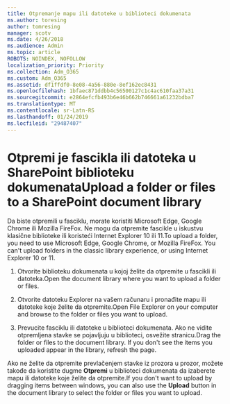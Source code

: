 ```yaml
---
title: Otpremanje mapu ili datoteke u biblioteci dokumenata
ms.author: toresing
author: tomresing
manager: scotv
ms.date: 4/26/2018
ms.audience: Admin
ms.topic: article
ROBOTS: NOINDEX, NOFOLLOW
localization_priority: Priority
ms.collection: Adm_O365
ms.custom: Adm_O365
ms.assetid: df1ffdf0-8e08-4a56-880e-8ef162ec8431
ms.openlocfilehash: 1bfaec871ddbb4c56500127c1c4ac610faa37a31
ms.sourcegitcommit: e2864efcfb493b6e46b662b746661a61232bdba7
ms.translationtype: MT
ms.contentlocale: sr-Latn-RS
ms.lasthandoff: 01/24/2019
ms.locfileid: "29487407"
---
```

# <a name="upload-a-folder-or-files-to-a-sharepoint-document-library"></a><span data-ttu-id="65b4c-102">Otpremi je fascikla ili datoteka u SharePoint biblioteku dokumenata</span><span class="sxs-lookup"><span data-stu-id="65b4c-102">Upload a folder or files to a SharePoint document library</span></span>

<span data-ttu-id="65b4c-p101">Da biste otpremili u fasciklu, morate koristiti Microsoft Edge, Google Chrome ili Mozilla FireFox. Ne mogu da otpremite fascikle u iskustvu klasične biblioteke ili koristeći Internet Explorer 10 ili 11.</span><span class="sxs-lookup"><span data-stu-id="65b4c-p101">To upload a folder, you need to use Microsoft Edge, Google Chrome, or Mozilla FireFox. You can't upload folders in the classic library experience, or using Internet Explorer 10 or 11.</span></span>
  
1. <span data-ttu-id="65b4c-105">Otvorite biblioteku dokumenata u kojoj želite da otpremite u fascikli ili datoteka.</span><span class="sxs-lookup"><span data-stu-id="65b4c-105">Open the document library where you want to upload a folder or files.</span></span>
    
2. <span data-ttu-id="65b4c-106">Otvorite datoteku Explorer na vašem računaru i pronađite mapu ili datoteke koje želite da otpremite.</span><span class="sxs-lookup"><span data-stu-id="65b4c-106">Open File Explorer on your computer and browse to the folder or files you want to upload.</span></span>
    
3. <span data-ttu-id="65b4c-p102">Prevucite fasciklu ili datoteke u biblioteci dokumenata. Ako ne vidite otpremljena stavke se pojavljuju u biblioteci, osvežite stranicu.</span><span class="sxs-lookup"><span data-stu-id="65b4c-p102">Drag the folder or files to the document library. If you don't see the items you uploaded appear in the library, refresh the page.</span></span> 
    
<span data-ttu-id="65b4c-109">Ako ne želite da otpremite prevlačenjem stavke iz prozora u prozor, možete takođe da koristite dugme **Otpremi** u biblioteci dokumenata da izaberete mapu ili datoteke koje želite da otpremite.</span><span class="sxs-lookup"><span data-stu-id="65b4c-109">If you don't want to upload by dragging items between windows, you can also use the **Upload** button in the document library to select the folder or files you want to upload.</span></span> 
  

